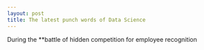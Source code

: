 ```yaml
---
layout: post
title: The latest punch words of Data Science
---
```


During the **battle of 
hidden competition for employee recognition

